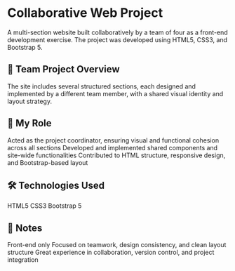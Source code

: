 
# Collaborative Web Project

A multi-section website built collaboratively by a team of four as a front-end development exercise. The project was developed using HTML5, CSS3, and Bootstrap 5.

## 🧩 Team Project Overview
The site includes several structured sections, each designed and implemented by a different team member, with a shared visual identity and layout strategy.

## 👤 My Role
Acted as the project coordinator, ensuring visual and functional cohesion across all sections
Developed and implemented shared components and site-wide functionalities
Contributed to HTML structure, responsive design, and Bootstrap-based layout

## 🛠️ Technologies Used
HTML5
CSS3
Bootstrap 5

## 📌 Notes
Front-end only
Focused on teamwork, design consistency, and clean layout structure
Great experience in collaboration, version control, and project integration
